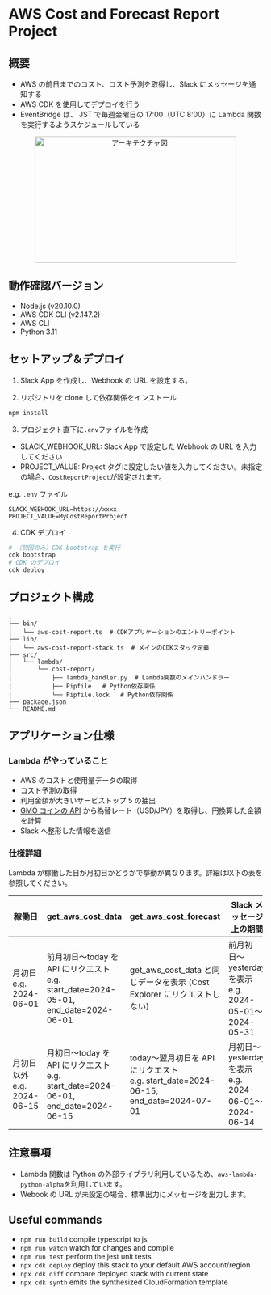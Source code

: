 # AWS Cost and Forecast Report Project

## 概要

- AWS の前日までのコスト、コスト予測を取得し、Slack にメッセージを通知する
- AWS CDK を使用してデプロイを行う
- EventBridge は、 JST で毎週金曜日の 17:00（UTC 8:00）に Lambda 関数を実行するようスケジュールしている

<div align="center">
    <img src="docs/architecture.png" alt="アーキテクチャ図" width="400" height="250">
</div>

## 動作確認バージョン

- Node.js (v20.10.0)
- AWS CDK CLI (v2.147.2)
- AWS CLI
- Python 3.11

## セットアップ＆デプロイ

1. Slack App を作成し、Webhook の URL を設定する。

2. リポジトリを clone して依存関係をインストール

```bash
npm install
```

3. プロジェクト直下に`.env`ファイルを作成

- SLACK_WEBHOOK_URL: Slack App で設定した Webhook の URL を入力してください
- PROJECT_VALUE: Project タグに設定したい値を入力してください。未指定の場合、`CostReportProject`が設定されます。

e.g. `.env` ファイル

```
SLACK_WEBHOOK_URL=https://xxxx
PROJECT_VALUE=MyCostReportProject
```

4. CDK デプロイ

```bash
# （初回のみ）CDK bootstrap を実行
cdk bootstrap
# CDK のデプロイ
cdk deploy
```

## プロジェクト構成

```
.
├── bin/
│   └── aws-cost-report.ts  # CDKアプリケーションのエントリーポイント
├── lib/
│   └── aws-cost-report-stack.ts  # メインのCDKスタック定義
├── src/
│   └── lambda/
│       └── cost-report/
│           ├── lambda_handler.py  # Lambda関数のメインハンドラー
│           ├── Pipfile   # Python依存関係
│           └── Pipfile.lock   # Python依存関係
├── package.json
└── README.md
```

## アプリケーション仕様

### Lambda がやっていること

- AWS のコストと使用量データの取得
- コスト予測の取得
- 利用金額が大きいサービストップ 5 の抽出
- [GMO コインの API](https://api.coin.z.com/fxdocs/#outline) から為替レート（USD/JPY）を取得し、円換算した金額を計算
- Slack へ整形した情報を送信

### 仕様詳細

Lambda が稼働した日が月初日かどうかで挙動が異なります。詳細は以下の表を参照してください。

| 稼働日                        | get_aws_cost_data                                                                      | get_aws_cost_forecast                                                                 | Slack メッセージ上の期間                                  |
| ----------------------------- | -------------------------------------------------------------------------------------- | ------------------------------------------------------------------------------------- | --------------------------------------------------------- |
| 月初日<br>e.g. 2024-06-01     | 前月初日〜today を API にリクエスト<br>e.g. start_date=2024-05-01, end_date=2024-06-01 | get_aws_cost_data と同じデータを表示 (Cost Explorer にリクエストしない)               | 前月初日〜yesterday を表示<br>e.g. 2024-05-01〜2024-05-31 |
| 月初日以外<br>e.g. 2024-06-15 | 月初日〜today を API にリクエスト<br>e.g. start_date=2024-06-01, end_date=2024-06-15   | today〜翌月初日を API にリクエスト<br>e.g. start_date=2024-06-15, end_date=2024-07-01 | 月初日〜yesterday を表示<br>e.g. 2024-06-01〜2024-06-14   |

## 注意事項

- Lambda 関数は Python の外部ライブラリ利用しているため、`aws-lambda-python-alpha`を利用しています。
- Webook の URL が未設定の場合、標準出力にメッセージを出力します。

## Useful commands

- `npm run build` compile typescript to js
- `npm run watch` watch for changes and compile
- `npm run test` perform the jest unit tests
- `npx cdk deploy` deploy this stack to your default AWS account/region
- `npx cdk diff` compare deployed stack with current state
- `npx cdk synth` emits the synthesized CloudFormation template
